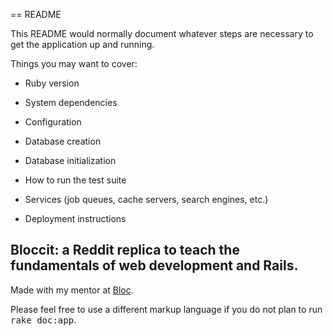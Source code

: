 == README

This README would normally document whatever steps are necessary to get the
application up and running.

Things you may want to cover:

* Ruby version

* System dependencies

* Configuration

* Database creation

* Database initialization

* How to run the test suite

* Services (job queues, cache servers, search engines, etc.)

* Deployment instructions

## Bloccit: a Reddit replica to teach the fundamentals of web development and Rails.

Made with my mentor at [Bloc](http://bloc.io).


Please feel free to use a different markup language if you do not plan to run
<tt>rake doc:app</tt>.
